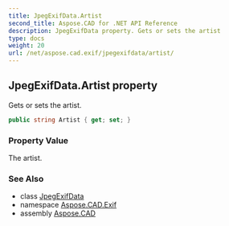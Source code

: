 ```yaml
---
title: JpegExifData.Artist
second_title: Aspose.CAD for .NET API Reference
description: JpegExifData property. Gets or sets the artist
type: docs
weight: 20
url: /net/aspose.cad.exif/jpegexifdata/artist/
---
```

## JpegExifData.Artist property

Gets or sets the artist.

```csharp
public string Artist { get; set; }
```

### Property Value

The artist.

### See Also

* class [JpegExifData](../)
* namespace [Aspose.CAD.Exif](../../jpegexifdata/)
* assembly [Aspose.CAD](../../../)


